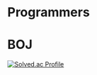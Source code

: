 # Programmers
# BOJ

[![Solved.ac Profile](http://mazassumnida.wtf/api/v2/generate_badge?boj=survd0404)](https://solved.ac/survd0404/)
